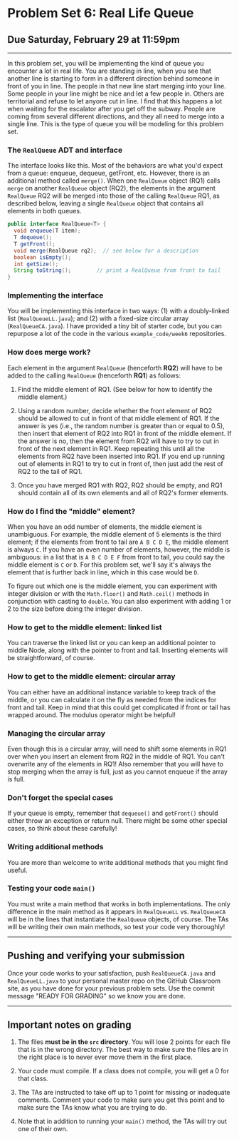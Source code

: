 # Problem Set 6: Real Life Queue
## Due Saturday, February 29 at 11:59pm

---

In this problem set, you will be implementing the kind of queue you encounter a lot in real life. You are standing in line, when you see that another line is starting to form in a different direction behind someone in front of you in line. The people in that new line start merging into your line. Some people in your line might be nice and let a few people in. Others are territorial and refuse to let anyone cut in line. I find that this happens a lot when waiting for the escalator after you get off the subway. People are coming from several different directions, and they all need to merge into a single line. This is the type of queue you will be modeling for this problem set.

### The `RealQueue` ADT and interface

The interface looks like this. Most of the behaviors are what you'd expect from a queue: enqueue, dequeue, getFront, etc. However, there is an additional method called `merge()`. When one `RealQueue` object (RQ1) calls `merge` on another `RealQueue` object (RQ2), the elements in the argument `RealQueue` RQ2 will be merged into those of the calling `RealQueue` RQ1, as described below, leaving a single `RealQueue` object that contains all elements in both queues.


```java
public interface RealQueue<T> {
  void enqueue(T item);
  T dequeue();
  T getFront();
  void merge(RealQueue rq2);  // see below for a description
  boolean isEmpty();
  int getSize();
  String toString();        // print a RealQueue from front to tail
}
```

### Implementing the interface

You will be implementing this interface in two ways: (1) with a doubly-linked list (`RealQueueLL.java`); and (2) with a fixed-size circular array (`RealQueueCA.java`). I have provided a tiny bit of starter code, but you can repurpose a lot of the code in the various `example_code/week6` repositories.

### How does merge work?

Each element in the argument `RealQueue` (henceforth **RQ2**) will have to be added to the calling `RealQueue` (henceforth **RQ1**) as follows:

1. Find the middle element of RQ1. (See below for how to identify the middle element.)

2. Using a random number, decide whether the front element of RQ2 should be allowed to cut in front of that middle element of RQ1. If the answer is yes (i.e., the random number is greater than or equal to 0.5), then insert that element of RQ2 into RQ1 in front of the middle element. If the answer is no, then the element from RQ2 will have to try to cut in front of the next element in  RQ1. Keep repeating this until all the elements from RQ2 have been inserted into RQ1. If you end up running out of elements in RQ1 to try to cut in front of, then just add the rest of RQ2 to the tail of RQ1.

3. Once you have merged RQ1 with RQ2, RQ2 should be empty, and RQ1 should contain all of its own elements and all of RQ2's former elements.

### How do I find the "middle" element?

When you have an odd number of elements, the middle element is unambiguous. For example, the middle element of 5 elements is the third element; if the elements from front to tail are `A B C D E`, the middle element is always `C`. If you have an even number of elements, however, the middle is ambiguous: in a list that is `A B C D E F` from front to tail, you could say the middle element is `C` or `D`. For this problem set, we'll say it's always the element that is further back in line, which in this case would be `D`.

To figure out which one is the middle element, you can experiment with integer division or with the `Math.floor()` and `Math.ceil()` methods in conjunction with casting to `double`. You can also experiment with adding 1 or 2 to the size before doing the integer division.

### How to get to the middle element: linked list
You can traverse the linked list or you can keep an additional pointer to middle Node, along with the pointer to front and tail. Inserting elements will be straightforward, of course.

### How to get to the middle element: circular array
You can either have an additional instance variable to keep track of the middle, or you can calculate it on the fly as needed from the indices for front and tail. Keep in mind that this could get complicated if front or tail has wrapped around. The modulus operator might be helpful! 

### Managing the circular array
Even though this is a circular array, will need to shift some elements in RQ1 over when you insert an element from RQ2 in the middle of RQ1. You can't overwrite any of the elements in RQ1! Also remember that you will have to stop merging when the array is full, just as you cannot enqueue if the array is full.

### Don't forget the special cases
If your queue is empty, remember that `dequeue()` and `getFront()` should either throw an exception or return null. There might be some other special cases, so think about these carefully!

### Writing additional methods
You are more than welcome to write additional methods that you might find useful.

### Testing your code `main()`
You must write a  main method that works in both implementations. The only difference in the main method as it appears in `RealQueueLL` vs. `RealQueueCA` will be in the lines that instantiate the `RealQueue` objects, of course. The TAs will be writing their own main methods, so test your code very thoroughly!

---

## Pushing and verifying your submission

Once your code works to your satisfaction, push `RealQueueCA.java` and `RealQueueLL.java` to your personal master repo on the GitHub Classroom site, as you have done for your previous problem sets. Use the commit message "READY FOR GRADING" so we know you are done. 

---

## Important notes on grading

1. The files **must be in the `src` directory**. You will lose 2 points for each file that is in the wrong directory. The best way to make sure the files are in the right place is to never ever move them in the first place.

2. Your code must compile. If a class does not compile, you will get a 0 for that class.

3. The TAs are instructed to take off up to 1 point for missing or inadequate comments. Comment your code to make sure you get this point and to make sure the TAs know what you are trying to do.

4. Note that in addition to running your `main()` method, the TAs will try out one of their own. 
